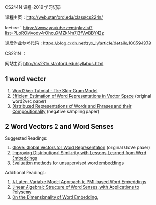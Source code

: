 CS244N 课程-2019 学习记录

课程主页：http://web.stanford.edu/class/cs224n/

lecture：https://www.youtube.com/playlist?list=PLoROMvodv4rOhcuXMZkNm7j3fVwBBY42z

课后作业参考代码：https://blog.csdn.net/zyx_ly/article/details/100594378

CS231N ： 

网站主页 http://cs231n.stanford.edu/syllabus.html





## 1 word vector

1. [Word2Vec Tutorial - The Skip-Gram Model](http://mccormickml.com/2016/04/19/word2vec-tutorial-the-skip-gram-model/)
2. [Efficient Estimation of Word Representations in Vector Space](http://arxiv.org/pdf/1301.3781.pdf) (original word2vec paper)
3. [Distributed Representations of Words and Phrases and their Compositionality](http://papers.nips.cc/paper/5021-distributed-representations-of-words-and-phrases-and-their-compositionality.pdf) (negative sampling paper)

## 2 Word Vectors 2 and Word Senses

Suggested Readings:

1. [GloVe: Global Vectors for Word Representation](http://nlp.stanford.edu/pubs/glove.pdf) (original GloVe paper)
2. [Improving Distributional Similarity with Lessons Learned from Word Embeddings](http://www.aclweb.org/anthology/Q15-1016)
3. [Evaluation methods for unsupervised word embeddings](http://www.aclweb.org/anthology/D15-1036)

Additional Readings:

1. [A Latent Variable Model Approach to PMI-based Word Embeddings](http://aclweb.org/anthology/Q16-1028)
2. [Linear Algebraic Structure of Word Senses, with Applications to Polysemy](https://transacl.org/ojs/index.php/tacl/article/viewFile/1346/320)
3. [On the Dimensionality of Word Embedding.](https://papers.nips.cc/paper/7368-on-the-dimensionality-of-word-embedding.pdf)
